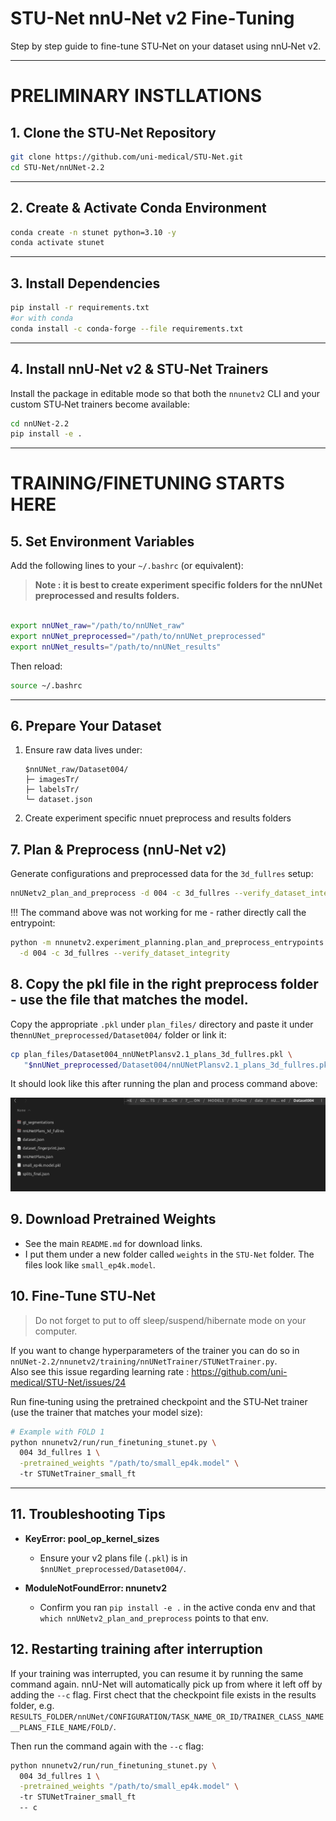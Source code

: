 # STU-Net nnU‑Net v2 Fine‑Tuning

Step by step guide to fine-tune STU‑Net on your dataset using nnU‑Net v2.

---

# PRELIMINARY INSTLLATIONS

## 1. Clone the STU‑Net Repository

```bash
git clone https://github.com/uni-medical/STU-Net.git
cd STU-Net/nnUNet-2.2
```

---

## 2. Create & Activate Conda Environment

```bash
conda create -n stunet python=3.10 -y
conda activate stunet
```

---

## 3. Install Dependencies

```bash
pip install -r requirements.txt
#or with conda 
conda install -c conda-forge --file requirements.txt
```

---

## 4. Install nnU‑Net v2 & STU‑Net Trainers

Install the package in editable mode so that both the `nnunetv2` CLI and your custom STU‑Net trainers become available:

```bash
cd nnUNet-2.2
pip install -e .
```

---

# TRAINING/FINETUNING STARTS HERE

## 5. Set Environment Variables

Add the following lines to your `~/.bashrc` (or equivalent):

> **Note : it is best to create experiment specific folders for the nnUNet preprocessed and results folders.**


```bash

export nnUNet_raw="/path/to/nnUNet_raw"
export nnUNet_preprocessed="/path/to/nnUNet_preprocessed"
export nnUNet_results="/path/to/nnUNet_results"
```

Then reload:

```bash
source ~/.bashrc
```

---

## 6. Prepare Your Dataset

1. Ensure raw data lives under:

   ```
   $nnUNet_raw/Dataset004/
   ├─ imagesTr/
   ├─ labelsTr/
   └─ dataset.json
   ```

2. Create experiment specific nnuet preprocess and results folders


## 7. Plan & Preprocess (nnU‑Net v2)

Generate configurations and preprocessed data for the `3d_fullres` setup:

```bash
nnUNetv2_plan_and_preprocess -d 004 -c 3d_fullres --verify_dataset_integrity
```
 !!! The command above was not working for me - rather directly call the entrypoint:

```bash
python -m nnunetv2.experiment_planning.plan_and_preprocess_entrypoints \
  -d 004 -c 3d_fullres --verify_dataset_integrity
```


## 8. Copy the pkl file in the right preprocess folder - use the file that matches the model. 
Copy the appropriate `.pkl` under `plan_files/` directory and paste it under  the`nnUNet_preprocessed/Dataset004/` folder  or link it:

```bash
cp plan_files/Dataset004_nnUNetPlansv2.1_plans_3d_fullres.pkl \
   "$nnUNet_preprocessed/Dataset004/nnUNetPlansv2.1_plans_3d_fullres.pkl"
```

It should look like this after running the plan and process command above:



![img.png](img.png)


## 9. Download Pretrained Weights
- See the main `README.md` for download links.
- I put them under a new folder called `weights` in the `STU-Net` folder. The files look like `small_ep4k.model`.



## 10. Fine‑Tune STU‑Net


> Do not forget to put to off sleep/suspend/hibernate mode on your computer.

If you want to change hyperparameters of the trainer you can do so in  `nnUNet-2.2/nnunetv2/training/nnUNetTrainer/STUNetTrainer.py`.  
Also see this issue regarding learning rate : https://github.com/uni-medical/STU-Net/issues/24

Run fine‑tuning using the pretrained checkpoint and the STU‑Net trainer (use the trainer that matches your model size):

```bash
# Example with FOLD 1 
python nnunetv2/run/run_finetuning_stunet.py \
  004 3d_fullres 1 \
  -pretrained_weights "/path/to/small_ep4k.model" \ 
  -tr STUNetTrainer_small_ft
```

---

## 11. Troubleshooting Tips

* **KeyError: pool\_op\_kernel\_sizes**

  * Ensure your v2 plans file (`.pkl`) is in `$nnUNet_preprocessed/Dataset004/`.

* **ModuleNotFoundError: nnunetv2**

  * Confirm you ran `pip install -e .` in the active conda env and that `which nnUNetv2_plan_and_preprocess` points to that env.


## 12. Restarting training after interruption

If your training was interrupted, you can resume it by running the same command again. nnU-Net will automatically pick up from where it left off by adding the `--c` flag. First chect that the checkpoint file exists in the results folder, e.g. `RESULTS_FOLDER/nnUNet/CONFIGURATION/TASK_NAME_OR_ID/TRAINER_CLASS_NAME__PLANS_FILE_NAME/FOLD/`. 

Then run the command again with the `--c` flag:

```bash
python nnunetv2/run/run_finetuning_stunet.py \
  004 3d_fullres 1 \
  -pretrained_weights "/path/to/small_ep4k.model" \ 
  -tr STUNetTrainer_small_ft
  -- c
```